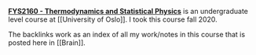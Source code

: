 **[FYS2160 - Thermodynamics and Statistical Physics](https://www.uio.no/studier/emner/matnat/fys/FYS2160/index-eng.html)** is an undergraduate level course at [[University of Oslo]]. I took this course fall 2020.

The backlinks work as an index of all my work/notes in this course that is posted here in [[Brain]].